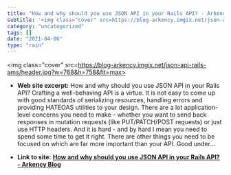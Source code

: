 ```yaml
---
title: "How and why should you use JSON API in your Rails API? - Arkency Blog"
subtitle: '<img class="cover" src=https://blog-arkency.imgix.net/json-api-rails-ams/header.jpg?w=768&h=758&fit=...'
category: "uncategorized"
tags: []
date: "2021-04-06"
type: "rain"
---
```

<img class="cover" src=https://blog-arkency.imgix.net/json-api-rails-ams/header.jpg?w=768&h=758&fit=max>



* **Web site excerpt:** How and why should you use JSON API in your Rails API? Crafting a well-behaving API is a virtue. It is not easy to come up with good standards of serializing resources, handling errors and providing HATEOAS utilities to your design. There are a lot application-level concerns you need to make - whether you want to send back responses in mutation requests (like PUT/PATCH/POST requests) or just use HTTP headers. And it is hard - and by hard I mean you need to spend some time to get it right. There are other things you need to be focused on which are far more important than your API. Good under...

* **Link to site:** **[How and why should you use JSON API in your Rails API? - Arkency Blog](https://blog.arkency.com/2016/02/how-and-why-should-you-use-json-api-in-your-rails-api)**